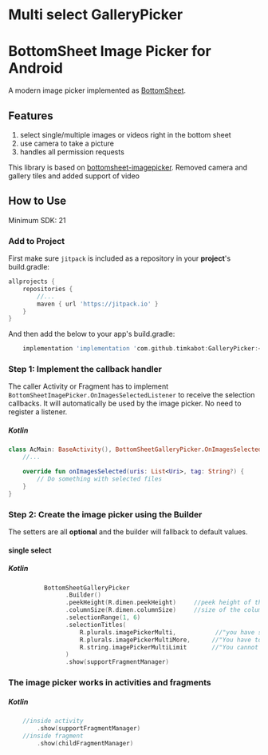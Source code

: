 # Multi select GalleryPicker


# BottomSheet Image Picker for Android

A modern image picker implemented as [BottomSheet](https://developer.android.com/reference/android/support/design/widget/BottomSheetDialogFragment).


## Features

1. select single/multiple images or videos right in the bottom sheet
2. use camera to take a picture
3. handles all permission requests

This library is based on [bottomsheet-imagepicker](https://github.com/kroegerama/bottomsheet-imagepicker).
Removed camera and gallery tiles and added support of video

## How to Use

Minimum SDK: 21

### Add to Project

First make sure `jitpack` is included as a repository in your **project**'s build.gradle:  

```groovy
allprojects {
    repositories {
        //...
        maven { url 'https://jitpack.io' }
    }
}
```

And then add the below to your app's build.gradle:  

```groovy
    implementation 'implementation 'com.github.timkabot:GalleryPicker:<version>'
```


### Step 1: Implement the callback handler

The caller Activity or Fragment has to implement `BottomSheetImagePicker.OnImagesSelectedListener` to receive the selection callbacks. It will automatically be used by the image picker. No need to register a listener.

##### Kotlin

```kotlin
class AcMain: BaseActivity(), BottomSheetGalleryPicker.OnImagesSelectedListener {
    //...

    override fun onImagesSelected(uris: List<Uri>, tag: String?) {
        // Do something with selected files
    }
}
```

### Step 2: Create the image picker using the Builder

The setters are all **optional** and the builder will fallback to default values.

#### single select
##### Kotlin

```kotlin
          BottomSheetGalleryPicker
                .Builder()
                .peekHeight(R.dimen.peekHeight)     //peek height of the bottom sheet
                .columnSize(R.dimen.columnSize)     //size of the columns (will be changed a little to fit)
                .selectionRange(1, 6)
                .selectionTitles(
                    R.plurals.imagePickerMulti,           //"you have selected <count> images
                    R.plurals.imagePickerMultiMore,      //"You have to select <min-count> more images"
                    R.string.imagePickerMultiLimit       //"You cannot select more than <max> images"
                )
                .show(supportFragmentManager)
```

### The image picker works in activities and fragments
##### Kotlin
```kotlin
    //inside activity
        .show(supportFragmentManager)
    //inside fragment
        .show(childFragmentManager)
```
```
